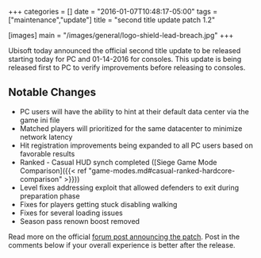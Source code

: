 +++
categories = []
date = "2016-01-07T10:48:17-05:00"
tags = ["maintenance","update"]
title = "second title update patch 1.2"

[images]
  main = "/images/general/logo-shield-lead-breach.jpg"
+++

Ubisoft today announced the official second title update to be released starting today for PC and 01-14-2016 for consoles. This update is being released first to PC to verify improvements before releasing to consoles.

## Notable Changes

* PC users will have the ability to hint at their default data center via the game ini file
* Matched players will prioritized for the same datacenter to minimize network latency
* Hit registration improvements being expanded to all PC users based on favorable results
* Ranked - Casual HUD synch completed ([Siege Game Mode Comparison]({{< ref "game-modes.md#casual-ranked-hardcore-comparison" >}}))
* Level fixes addressing exploit that allowed defenders to exit during preparation phase
* Fixes for players getting stuck disabling walking
* Fixes for several loading issues
* Season pass renown boost removed


Read more on the official [forum post announcing the patch](http://forums.ubi.com/showthread.php/1368508-Patch-Notes-Update-1-2). Post in the comments below if your overall experience is better after the release.
